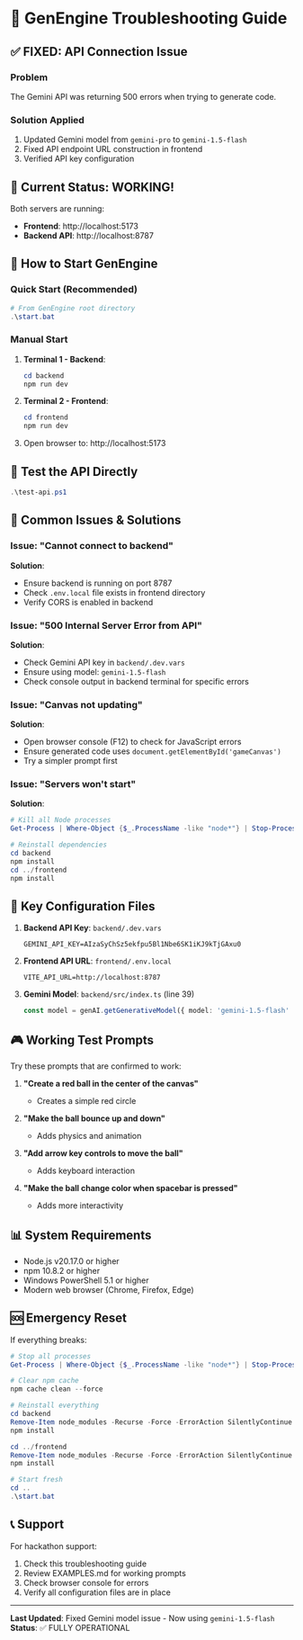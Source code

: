# 🔧 GenEngine Troubleshooting Guide

## ✅ FIXED: API Connection Issue

### Problem
The Gemini API was returning 500 errors when trying to generate code.

### Solution Applied
1. Updated Gemini model from `gemini-pro` to `gemini-1.5-flash`
2. Fixed API endpoint URL construction in frontend
3. Verified API key configuration

## 🎉 Current Status: WORKING!

Both servers are running:
- **Frontend**: http://localhost:5173
- **Backend API**: http://localhost:8787

## 🚀 How to Start GenEngine

### Quick Start (Recommended)
```powershell
# From GenEngine root directory
.\start.bat
```

### Manual Start
1. **Terminal 1 - Backend**:
   ```powershell
   cd backend
   npm run dev
   ```

2. **Terminal 2 - Frontend**:
   ```powershell
   cd frontend
   npm run dev
   ```

3. Open browser to: http://localhost:5173

## 🧪 Test the API Directly
```powershell
.\test-api.ps1
```

## 📝 Common Issues & Solutions

### Issue: "Cannot connect to backend"
**Solution**: 
- Ensure backend is running on port 8787
- Check `.env.local` file exists in frontend directory
- Verify CORS is enabled in backend

### Issue: "500 Internal Server Error from API"
**Solution**:
- Check Gemini API key in `backend/.dev.vars`
- Ensure using model: `gemini-1.5-flash`
- Check console output in backend terminal for specific errors

### Issue: "Canvas not updating"
**Solution**:
- Open browser console (F12) to check for JavaScript errors
- Ensure generated code uses `document.getElementById('gameCanvas')`
- Try a simpler prompt first

### Issue: "Servers won't start"
**Solution**:
```powershell
# Kill all Node processes
Get-Process | Where-Object {$_.ProcessName -like "node*"} | Stop-Process -Force

# Reinstall dependencies
cd backend
npm install
cd ../frontend
npm install
```

## 🔑 Key Configuration Files

1. **Backend API Key**: `backend/.dev.vars`
   ```
   GEMINI_API_KEY=AIzaSyChSz5ekfpu5Bl1Nbe6SK1iKJ9kTjGAxu0
   ```

2. **Frontend API URL**: `frontend/.env.local`
   ```
   VITE_API_URL=http://localhost:8787
   ```

3. **Gemini Model**: `backend/src/index.ts` (line 39)
   ```typescript
   const model = genAI.getGenerativeModel({ model: 'gemini-1.5-flash' });
   ```

## 🎮 Working Test Prompts

Try these prompts that are confirmed to work:

1. **"Create a red ball in the center of the canvas"**
   - Creates a simple red circle

2. **"Make the ball bounce up and down"**
   - Adds physics and animation

3. **"Add arrow key controls to move the ball"**
   - Adds keyboard interaction

4. **"Make the ball change color when spacebar is pressed"**
   - Adds more interactivity

## 📊 System Requirements

- Node.js v20.17.0 or higher
- npm 10.8.2 or higher
- Windows PowerShell 5.1 or higher
- Modern web browser (Chrome, Firefox, Edge)

## 🆘 Emergency Reset

If everything breaks:
```powershell
# Stop all processes
Get-Process | Where-Object {$_.ProcessName -like "node*"} | Stop-Process -Force

# Clear npm cache
npm cache clean --force

# Reinstall everything
cd backend
Remove-Item node_modules -Recurse -Force -ErrorAction SilentlyContinue
npm install

cd ../frontend
Remove-Item node_modules -Recurse -Force -ErrorAction SilentlyContinue
npm install

# Start fresh
cd ..
.\start.bat
```

## 📞 Support

For hackathon support:
1. Check this troubleshooting guide
2. Review EXAMPLES.md for working prompts
3. Check browser console for errors
4. Verify all configuration files are in place

---

**Last Updated**: Fixed Gemini model issue - Now using `gemini-1.5-flash`
**Status**: ✅ FULLY OPERATIONAL